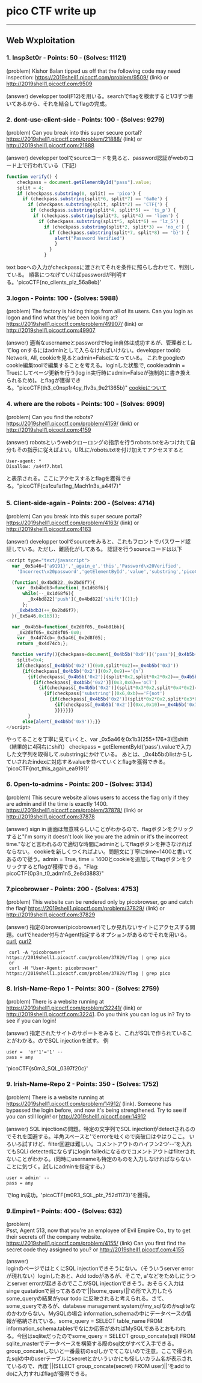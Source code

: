 # pico CTF write up
* * *
## Web Wxploitation
### 1. Insp3ct0r - Points: 50 - (Solves: 11121)
  (problem)
  Kishor Balan tipped us off that the following code may need inspection: https://2019shell1.picoctf.com/problem/9509/ (link) or http://2019shell1.picoctf.com:9509

  (answer)
  developper tool(F12)を用いる。searchでflagを検索すると1/3ずつ書いてあるから、それを結合してflagの完成。
### 2. dont-use-client-side - Points: 100 - (Solves: 9279)
(problem)
Can you break into this super secure portal? https://2019shell1.picoctf.com/problem/21888/ (link) or http://2019shell1.picoctf.com:21888

(answer)
developper toolでsourceコードを見ると、password認証がwebのコード上で行われている（下記）
~~~javascript
function verify() {
    checkpass = document.getElementById("pass").value;
    split = 4;
    if (checkpass.substring(0, split) == 'pico') {
      if (checkpass.substring(split*6, split*7) == '6a8e') {
        if (checkpass.substring(split, split*2) == 'CTF{') {
         if (checkpass.substring(split*4, split*5) == 'ts_p') {
          if (checkpass.substring(split*3, split*4) == 'lien') {
            if (checkpass.substring(split*5, split*6) == 'lz_5') {
              if (checkpass.substring(split*2, split*3) == 'no_c') {
                if (checkpass.substring(split*7, split*8) == 'b}') {
                  alert("Password Verified")
                  }
                }
              }
~~~
text boxへの入力がcheckpassに渡されてそれを条件に照らし合わせて、判別している。
順番につなげていけばpasswordが判明する。'picoCTF{no_clients_plz_56a8eb}'
### 3.logon - Points: 100 - (Solves: 5988)
(problem)
The factory is hiding things from all of its users. Can you login as logon and find what they've been looking at? https://2019shell1.picoctf.com/problem/49907/ (link) or http://2019shell1.picoctf.com:49907

(answer)
適当なusernameとpasswordでlog in自体は成功するが、管理者としてlog onするにはadminとして入らなければいけない。developper toolのNetwork, All, cookieを見るとadmin=Falseになっている。
これをgoogleのcookie編集toolで編集することを考える。loginした状態で, cookie:admin = Trueにしてページ更新を行う(log in実行時にadmin=Falseが強制的に書き換えられるため)。とflagが獲得できる。"picoCTF{th3_c0nsp1r4cy_l1v3s_9e21365b}"
[cookieについて](https://boxil.jp/mag/a2856/)
### 4. where are the robots - Points: 100 - (Solves: 6909)
(problem)
Can you find the robots? https://2019shell1.picoctf.com/problem/4159/ (link) or http://2019shell1.picoctf.com:4159

(answer)
robotsというwebクローロングの指示を行うrobots.txtをみつけれて自分もその指示に従えばよい。URLに/robots.txtを付け加えてアクセスすると
~~~
User-agent: *
Disallow: /a44f7.html
~~~
と表示される。ここにアクセスするとflagを獲得できる。"picoCTF{ca1cu1at1ng_Mach1n3s_a44f7}"
### 5. Client-side-again - Points: 200 - (Solves: 4714)　　
(problem)
Can you break into this super secure portal? https://2019shell1.picoctf.com/problem/4163/ (link) or http://2019shell1.picoctf.com:4163

(answer)
developper toolでsourceをみると、これもフロントでパスワード認証している。ただし、難読化がしてある。
認証を行うsourceコードは以下
~~~javascript
<script type="text/javascript">
  var _0x5a46=['a9191}','_again_e','this','Password\x20Verified',
    'Incorrect\x20password','getElementById','value','substring','picoCTF{','not_this'];

  (function(_0x4bd822,_0x2bd6f7){
    var _0xb4bdb3=function(_0x1d68f6){
      while(--_0x1d68f6){
        _0x4bd822['push'](_0x4bd822['shift']());}
      };
    _0xb4bdb3(++_0x2bd6f7);
  }(_0x5a46,0x1b3));

  var _0x4b5b=function(_0x2d8f05,_0x4b81bb){
    _0x2d8f05=_0x2d8f05-0x0;
    var _0x4d74cb=_0x5a46[_0x2d8f05];
    return _0x4d74cb;};

  function verify(){checkpass=document[_0x4b5b('0x0')]('pass')[_0x4b5b('0x1')];
    split=0x4;
    if(checkpass[_0x4b5b('0x2')](0x0,split*0x2)==_0x4b5b('0x3'))
      {if(checkpass[_0x4b5b('0x2')](0x7,0x9)=='{n')
        {if(checkpass[_0x4b5b('0x2')](split*0x2,split*0x2*0x2)==_0x4b5b('0x4'))
          {if(checkpass[_0x4b5b('0x2')](0x3,0x6)=='oCT')
            {if(checkpass[_0x4b5b('0x2')](split*0x3*0x2,split*0x4*0x2)==_0x4b5b('0x5'))
              {if(checkpass['substring'](0x6,0xb)=='F{not')
                {if(checkpass[_0x4b5b('0x2')](split*0x2*0x2,split*0x3*0x2)==_0x4b5b('0x6'))
                  {if(checkpass[_0x4b5b('0x2')](0xc,0x10)==_0x4b5b('0x7')){alert(_0x4b5b('0x8'));
                  }}}}}}}
        }
      else{alert(_0x4b5b('0x9'));}}
</script>
~~~
やってることを丁寧に見ていくと、var _0x5a46を0x1b3(255+176+3)回shift（結果的に4回右にshift）
checkpass = getElementById('pass').valueで入力した文字列を取得して.substringにかけている。
あとは、_0x4b5bのlistからしていされたindexに対応するvalueを並べていくとflagを獲得できる。
'picoCTF{not_this_again_ea9191}'

### 6. Open-to-admins - Points: 200 - (Solves: 3134)
(problem)
This secure website allows users to access the flag only if they are admin and if the time is exactly 1400. https://2019shell1.picoctf.com/problem/37878/ (link) or http://2019shell1.picoctf.com:37878

(answer)
sign in 画面は無意味らしいことがわかるので、flagボタンをクリックすると"I'm sorry it doesn't look like you are the admin or it's the incorrect time."などと言われるので適切な時間にadminとしてflagボタンを押さなければならない。
cookieを新しくつくればよい。問題文に丁寧にtime=1400と書いてあるので従う。admin = True, time = 1400とcookieを追加してflagボタンをクリックするとflagが獲得できる。"Flag: picoCTF{0p3n_t0_adm1n5_2e8d3883}"

### 7.picobrowser - Points: 200 - (Solves: 4753)
(problem)
This website can be rendered only by picobrowser, go and catch the flag! https://2019shell1.picoctf.com/problem/37829/ (link) or http://2019shell1.picoctf.com:37829

(answer)
指定のbrowser(picobrowser)でしか見れないサイトにアクセスする問題。curlでheader付与かAgent指定するオプションがあるのでそれを用いる。
[curl](https://qiita.com/ryuichi1208/items/e4e1b27ff7d54a66dcd9), [curl2](https://qiita.com/matsuyoro/items/8ddff37068dfe8e3b665)
~~~shell
 curl -A "picobrowser"  https://2019shell1.picoctf.com/problem/37829/flag | grep pico
 or
 curl -H "User-Agent: picobrowser"  https://2019shell1.picoctf.com/problem/37829/flag | grep pico
~~~

### 8. Irish-Name-Repo 1 - Points: 300 - (Solves: 2759)
(problem)
There is a website running at https://2019shell1.picoctf.com/problem/32241/ (link) or http://2019shell1.picoctf.com:32241. Do you think you can log us in? Try to see if you can login!

(answer)
指定されたサイトのサポートをみると、これがSQLで作られていることがわかる。のでSQL injectionを試す。
例
~~~
user =  'or'1'='1' --
pass = any
~~~
'picoCTF{s0m3_SQL_0397f20c}'

### 9. Irish-Name-Repo 2 - Points: 350 - (Solves: 1752)
(problem)
There is a website running at https://2019shell1.picoctf.com/problem/14912/ (link). Someone has bypassed the login before, and now it's being strengthened. Try to see if you can still login! or http://2019shell1.picoctf.com:14912

(answer)
SQL injectionの問題。特定の文字列でSQL injectionがdetectされるのでそれを回避する。半角スペースと'でerrorを吐くので突破口はやはりここ。
いろいろ試すけど、filter回避は難しい。コメントアウトのハイフン2つ'--'を入れてもSQLi detectedにならずにlogin failedになるのでコメントアウトはfilterされないことがわかる。(同時にusernameも特定のものを入力しなければならないことに気づく。試しにadminを指定する。）
~~~
user = admin' --
pass = any
~~~
でlog in成功。'picoCTF{m0R3_SQL_plz_752d1173}'を獲得。

### 9.Empire1 - Points: 400 - (Solves: 632)
(problem)  
Psst, Agent 513, now that you're an employee of Evil Empire Co., try to get their secrets off the company website. https://2019shell1.picoctf.com/problem/4155/ (link) Can you first find the secret code they assigned to you? or http://2019shell1.picoctf.com:4155  

(answer)  
loginのページではとくにSQL injectionできそうにない。（そういうserver errorが現れない）loginしたあと、Add todoがあるが、そこで, a'などをためしにうつとserver errorが起きるのでここがSQL injectionできそう。おそらく入力はsinge quatationで囲ってあるので'||(some_query)||'の形で入力したらsome_queryの結果がyour todo に反映されると考えられる。さて、some_queryであるが、databese management systemがmy_sqlなのかsqliteなのかわからない。MySQLの場合 information_schemaの中にデータベースの情報が格納されている。some_query = SELECT table_name FROM information_schema.tablesでなにか応答があればMySQLであるとおもわれる。今回はsqliteだったのでsome_query = SELECT group_concate(sql) FROM sqlite_masterでデータベースを構築する際のsql文がすべて入手できる。group_concateしないと一番最初のsqlしかでてこないので注意。ここで得られたsqlの中のuserテーブルにsecretとかいういかにも怪しいカラム名が表示されているので、再度'||(SELECT group_concate(secret) FROM user)||'をadd to doに入力すればflagが獲得できる。
